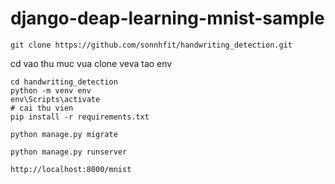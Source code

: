 ﻿# django-deap-learning-mnist-sample


```
git clone https://github.com/sonnhfit/handwriting_detection.git
```


cd vao thu muc vua clone veva tao env
```
cd handwriting_detection 
python -m venv env
env\Scripts\activate
# cai thu vien
pip install -r requirements.txt
```

```
python manage.py migrate
```



```
python manage.py runserver
```


```
http://localhost:8000/mnist
```


